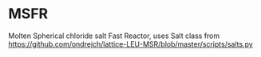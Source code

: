 # MSFR
Molten Spherical chloride salt Fast Reactor, uses Salt class from https://github.com/ondrejch/lattice-LEU-MSR/blob/master/scripts/salts.py
